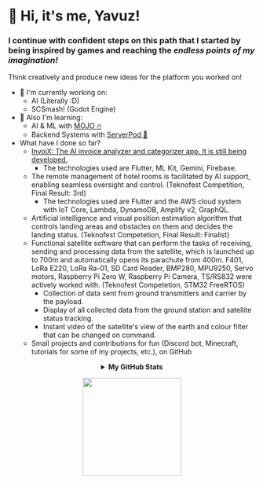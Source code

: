 👋 Hi, it's me, Yavuz!
======================
### I continue with confident steps on this path that I started by being inspired by games and reaching the _endless points of my imagination!_

Think creatively and produce new ideas for the platform you worked on!

* 🚀  I'm currently working on:
  - AI (Literally :D)
  - SCSmash! (Godot Engine)
* 🧠  Also I'm learning:
  - AI & ML with [MOJO 🔥](https://www.modular.com/mojo/)
  - Backend Systems with [ServerPod 🚀](https://serverpod.dev/)
* What have I done so far?
  - [InvoiX: The AI invoice analyzer and categorizer app. It is still being developed. ](https://invoix.sc-riber.com/)
    - The technologies used are Flutter, ML Kit, Gemini, Firebase.
  - The remote management of hotel rooms is facilitated by AI support, enabling seamless oversight and control. (Teknofest Competition, Final Result: 3rd)
    - The technologies used are Flutter and the AWS cloud system with IoT Core, Lambda, DynamoDB, Amplify v2, GraphQL.
  - Artificial intelligence and visual position estimation algorithm that controls landing areas and obstacles on them and decides the landing status. (Teknofest Competetion, Final Result: Finalist)
  - Functional satellite software that can perform the tasks of receiving, sending and processing data from the satellite, which is launched up to 700m and automatically opens its parachute from 400m. F401, LoRa E220, LoRa Ra-01, SD Card Reader, BMP280, MPU9250, Servo motors, Raspberry Pi Zero W, Raspberry Pi Camera, TS/RS832 were actively worked with. (Teknofest Competetion, STM32 FreeRTOS)
    - Collection of data sent from ground transmitters and carrier by the payload.
    - Display of all collected data from the ground station and satellite status tracking.
    - Instant video of the satellite's view of the earth and colour filter that can be changed on command.
  - Small projects and contributions for fun (Discord bot, Minecraft, tutorials for some of my projects, etc.), on GitHub

<div align="center">
<details>
<summary><b>My GitHub Stats</b></summary>

<a href="http://www.github.com/myavuzokumus"><img src="https://github-readme-streak-stats.herokuapp.com/?user=myavuzokumus&stroke=ffffff&background=1c1917&ring=0891b2&fire=0891b2&currStreakNum=ffffff&currStreakLabel=0891b2&sideNums=ffffff&sideLabels=ffffff&dates=ffffff&hide_border=true" /></a>

<a href="http://www.github.com/myavuzokumus"><img src="https://github-readme-stats.vercel.app/api?username=myavuzokumus&show_icons=true&hide=&count_private=true&title_color=0891b2&text_color=ffffff&icon_color=0891b2&bg_color=1c1917&hide_border=true&show_icons=true" alt="myavuzokumus's GitHub stats" /></a>

<a href="http://www.github.com/myavuzokumus"><img src="https://github-readme-stats.vercel.app/api/top-langs/?username=myavuzokumus&title_color=0891b2&text_color=ffffff&icon_color=0891b2&bg_color=1c1917&hide_border=true&locale=en&custom_title=Top%20%Languages&layout=compact" /></a>

</details>


<a href="https://www.buymeacoffee.com/myavuzokumus"><img src="https://cdn.buymeacoffee.com/buttons/v2/default-yellow.png" width="200" /></a>
</div>

